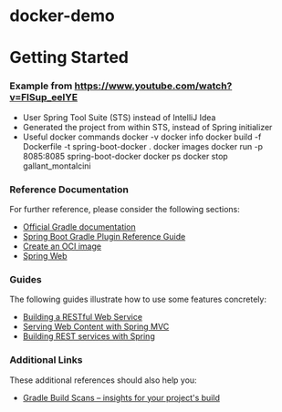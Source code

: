 # docker-demo
# Getting Started

### Example from https://www.youtube.com/watch?v=FlSup_eelYE
* User Spring Tool Suite (STS) instead of IntelliJ Idea
* Generated the project from within STS, instead of Spring initializer
* Useful docker commands
docker -v
docker info
docker build -f Dockerfile -t spring-boot-docker .
docker images
docker run -p 8085:8085 spring-boot-docker
docker ps
docker stop gallant_montalcini

### Reference Documentation
For further reference, please consider the following sections:

* [Official Gradle documentation](https://docs.gradle.org)
* [Spring Boot Gradle Plugin Reference Guide](https://docs.spring.io/spring-boot/docs/2.5.5/gradle-plugin/reference/html/)
* [Create an OCI image](https://docs.spring.io/spring-boot/docs/2.5.5/gradle-plugin/reference/html/#build-image)
* [Spring Web](https://docs.spring.io/spring-boot/docs/2.5.5/reference/htmlsingle/#boot-features-developing-web-applications)

### Guides
The following guides illustrate how to use some features concretely:

* [Building a RESTful Web Service](https://spring.io/guides/gs/rest-service/)
* [Serving Web Content with Spring MVC](https://spring.io/guides/gs/serving-web-content/)
* [Building REST services with Spring](https://spring.io/guides/tutorials/bookmarks/)

### Additional Links
These additional references should also help you:

* [Gradle Build Scans – insights for your project's build](https://scans.gradle.com#gradle)



